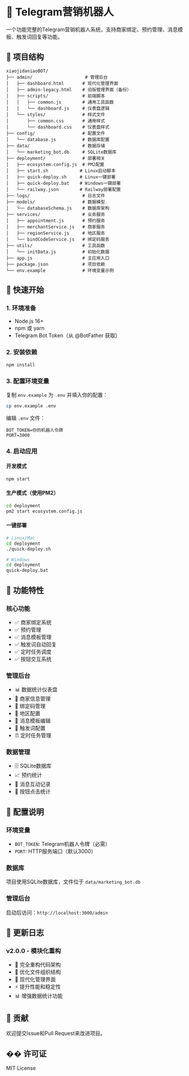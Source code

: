 # 🤖 Telegram营销机器人

一个功能完整的Telegram营销机器人系统，支持商家绑定、预约管理、消息模板、触发词回复等功能。

## 📁 项目结构

```
xiaojidaniaoBOT/
├── admin/                    # 管理后台
│   ├── dashboard.html       # 现代化管理界面
│   ├── admin-legacy.html    # 旧版管理界面（备份）
│   ├── scripts/             # 前端脚本
│   │   ├── common.js        # 通用工具函数
│   │   └── dashboard.js     # 仪表盘逻辑
│   └── styles/              # 样式文件
│       ├── common.css       # 通用样式
│       └── dashboard.css    # 仪表盘样式
├── config/                  # 配置文件
│   └── database.js          # 数据库配置
├── data/                    # 数据存储
│   └── marketing_bot.db     # SQLite数据库
├── deployment/              # 部署相关
│   ├── ecosystem.config.js  # PM2配置
│   ├── start.sh            # Linux启动脚本
│   ├── quick-deploy.sh     # Linux一键部署
│   ├── quick-deploy.bat    # Windows一键部署
│   └── railway.json        # Railway部署配置
├── logs/                    # 日志文件
├── models/                  # 数据模型
│   └── databaseSchema.js    # 数据库架构
├── services/                # 业务服务
│   ├── appointment.js       # 预约服务
│   ├── merchantService.js   # 商家服务
│   ├── regionService.js     # 地区服务
│   └── bindCodeService.js   # 绑定码服务
├── utils/                   # 工具函数
│   └── initData.js          # 初始化数据
├── app.js                   # 主应用入口
├── package.json             # 项目依赖
└── env.example              # 环境变量示例
```

## 🚀 快速开始

### 1. 环境准备

- Node.js 16+ 
- npm 或 yarn
- Telegram Bot Token（从 @BotFather 获取）

### 2. 安装依赖

```bash
npm install
```

### 3. 配置环境变量

复制 `env.example` 为 `.env` 并填入你的配置：

```bash
cp env.example .env
```

编辑 `.env` 文件：
```
BOT_TOKEN=你的机器人令牌
PORT=3000
```

### 4. 启动应用

#### 开发模式
```bash
npm start
```

#### 生产模式（使用PM2）
```bash
cd deployment
pm2 start ecosystem.config.js
```

#### 一键部署
```bash
# Linux/Mac
cd deployment
./quick-deploy.sh

# Windows
cd deployment
quick-deploy.bat
```

## 📱 功能特性

### 核心功能
- ✅ 商家绑定系统
- ✅ 预约管理
- ✅ 消息模板管理
- ✅ 触发词自动回复
- ✅ 定时任务调度
- ✅ 按钮交互系统

### 管理后台
- 📊 数据统计仪表盘
- 👥 商家信息管理
- 🔑 绑定码管理
- 📍 地区配置
- 📝 消息模板编辑
- 🎯 触发词配置
- ⏰ 定时任务管理

### 数据管理
- 🗄️ SQLite数据库
- 📈 预约统计
- 💬 消息互动记录
- 🔘 按钮点击统计

## 🔧 配置说明

### 环境变量
- `BOT_TOKEN`: Telegram机器人令牌（必需）
- `PORT`: HTTP服务端口（默认3000）

### 数据库
项目使用SQLite数据库，文件位于 `data/marketing_bot.db`

### 管理后台
启动后访问：`http://localhost:3000/admin`

## 📝 更新日志

### v2.0.0 - 模块化重构
- 🔄 完全重构代码架构
- 📁 优化文件组织结构
- 🎨 现代化管理界面
- ⚡ 提升性能和稳定性
- 📊 增强数据统计功能

## 🤝 贡献

欢迎提交Issue和Pull Request来改进项目。

## �� 许可证

MIT License 